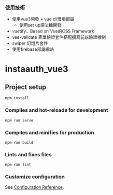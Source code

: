 ### 使用技術
* 使用vue3開發 + vue cli環境部屬
  * 使用set up語法糖開發 
* vuetify，Based on Vue的CSS Framework
* vee-validate 表單驗證套件搭配撰寫前端驗證機制 
* swiper 幻燈片套件
* 使用firebase部屬網站

# instaauth_vue3

## Project setup
```
npm install
```

### Compiles and hot-reloads for development
```
npm run serve
```

### Compiles and minifies for production
```
npm run build
```

### Lints and fixes files
```
npm run lint
```

### Customize configuration
See [Configuration Reference](https://cli.vuejs.org/config/).
